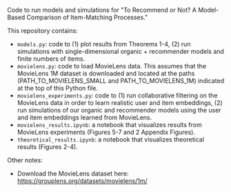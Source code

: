 Code to run models and simulations for "To Recommend or Not? A Model-Based Comparison of Item-Matching Processes."

This repository contains:
- `models.py`: code to (1) plot results from Theorems 1-4, (2) run simulations with single-dimensional organic + recommender models and finite numbers of items.
- `movielens.py`: code to load MovieLens data. This assumes that the MovieLens 1M dataset is downloaded and located at the paths (PATH_TO_MOVIELENS_SMALL and PATH_TO_MOVIELENS_1M) indicated at the top of this Python file.
- `movielens_experiments.py`: code to (1) run collaborative filtering on the MovieLens data in order to learn realistic user and item embeddings, (2) run simulations of our organic and recommender models using the user and item embeddings learned from MovieLens.
- `movielens_results.ipynb`: a notebook that visualizes results from MovieLens experiments (Figures 5-7 and 2 Appendix Figures).
- `theoretical_results.ipynb`: a notebook that visualizes theoretical results (Figures 2-4).

Other notes:
- Download the MovieLens dataset here: https://grouplens.org/datasets/movielens/1m/
